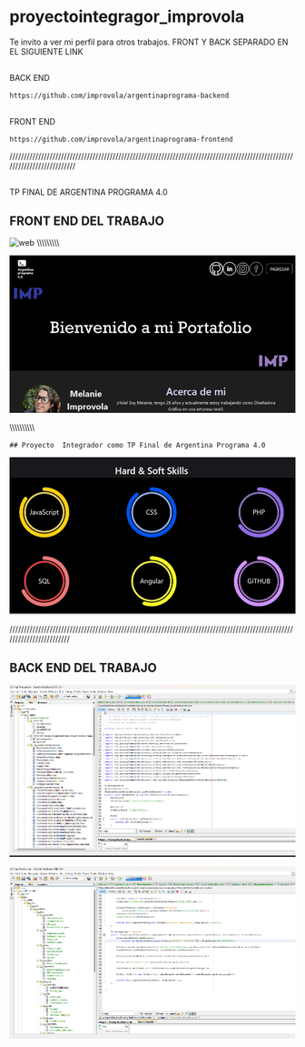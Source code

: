 # proyectointegragor_improvola

Te invito a ver mi perfil para otros trabajos.
FRONT Y BACK SEPARADO EN EL SIGUIENTE LINK
##
BACK END
```
https://github.com/improvola/argentinaprograma-backend
```
##
FRONT END 
```
https://github.com/improvola/argentinaprograma-frontend
```
//////////////////////////////////////////////////////////////////////////////////////////////////////////////////////////
##
 TP FINAL DE ARGENTINA PROGRAMA 4.0
## FRONT END DEL TRABAJO

![web](web.gif)
\\\\\\\\\\\\\\\\\

![portfolio](2.png)

\\\\\\\\\\\\\\\\\\\
```
## Proyecto  Integrador como TP Final de Argentina Programa 4.0

```
![screen](1.png)

////////////////////////////////////////////////////////////////////////////////////////////////////////////////////////

## BACK END DEL TRABAJO
![BDD](bdd1.png)

![BDD](bdd2.png)
